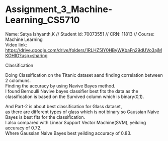 # Assignment_3_Machine-Learning_CS5710  
   
Name: Satya Ishyanth,K // Student id: 70073551 // CRN: 11813 // Course: Machine Learning  
Video link: https://drive.google.com/drive/folders/1RLHZ5lY0HByWKbaFn29dUVo3ajMKOHIO?usp=sharing  

Classification  
  
Doing Classification on the Titanic dataset aand finding correlation between 2 colomuns.  
Finding the accuracy by using Navive Bayes method.  
I found Bernoulli Navive bayes classifier best fits the data as the classification is based on the Survived column which is binary(0,1).  

And Part-2 is about best classification for Glass dataset,  
as there are different types of glass which is not binary so Gaussian Naive Bayes is best fits for the classification.  
I also compared with Linear Support Vector Machine(SVM), yeilding accuracy of 0.72.  
Where Gaussian Naive Bayes best yeilding accuracy of 0.83.  

